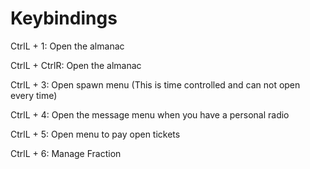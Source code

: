 # Keybindings

CtrlL + 1: Open the almanac

CtrlL + CtrlR: Open the almanac

CtrlL + 3: Open spawn menu (This is time controlled and can not open every time)

CtrlL + 4: Open the message menu when you have a personal radio

CtrlL + 5: Open menu to pay open tickets

CtrlL + 6: Manage Fraction